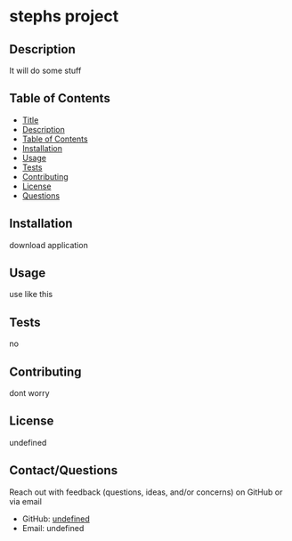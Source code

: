 # stephs project

## Description
It will do some stuff

## Table of Contents
  - [Title](#title)
  - [Description](#description)
  - [Table of Contents](#table-of-contents)
  - [Installation](#installation)
  - [Usage](#usage)
  - [Tests](#tests)
  - [Contributing](#contributing)
  - [License](#license)
  - [Questions](#questions)

  ## Installation
  download application

  ## Usage
  use like this

  ## Tests
  no

  ## Contributing
  dont worry

  ## License
  undefined

  ## Contact/Questions
  Reach out with feedback (questions, ideas, and/or concerns) on GitHub or via email 
  - GitHub: [undefined](https://github.com/undefined)
  - Email: undefined
  